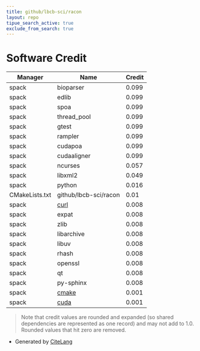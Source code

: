 ```yaml
---
title: github/lbcb-sci/racon
layout: repo
tipue_search_active: true
exclude_from_search: true
---
```

# Software Credit

|Manager|Name|Credit|
|-------|----|------|
|spack|bioparser|0.099|
|spack|edlib|0.099|
|spack|spoa|0.099|
|spack|thread_pool|0.099|
|spack|gtest|0.099|
|spack|rampler|0.099|
|spack|cudapoa|0.099|
|spack|cudaaligner|0.099|
|spack|ncurses|0.057|
|spack|libxml2|0.049|
|spack|python|0.016|
|CMakeLists.txt|github/lbcb-sci/racon|0.01|
|spack|[curl](https://curl.se/)|0.008|
|spack|expat|0.008|
|spack|zlib|0.008|
|spack|libarchive|0.008|
|spack|libuv|0.008|
|spack|rhash|0.008|
|spack|openssl|0.008|
|spack|qt|0.008|
|spack|py-sphinx|0.008|
|spack|[cmake](https://www.cmake.org)|0.001|
|spack|[cuda](https://developer.nvidia.com/cuda-zone)|0.001|


> Note that credit values are rounded and expanded (so shared dependencies are represented as one record) and may not add to 1.0. Rounded values that hit zero are removed.


- Generated by [CiteLang](https://github.com/vsoch/citelang)
